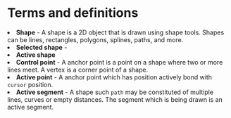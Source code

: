 # Terms and definitions


<list>
<li><b>Shape</b> - A shape is a 2D object that is drawn using shape tools. Shapes can be lines, rectangles, polygons, splines, paths, and more.</li>
<li><b>Selected shape</b> - </li>
<li><b>Active shape</b></li>
<li><b>Control point</b> - A anchor point is a point on a shape where two or more lines meet. A vertex is a corner point of a shape.</li>
<li><b>Active point</b> - A anchor point which has position actively bond with <code>cursor</code> position.</li>
<li><b>Active segment</b> - A shape such <code>path</code> may be constituted of multiple lines, curves or empty distances. The segment which is being drawn is an active segment.</li>

</list>